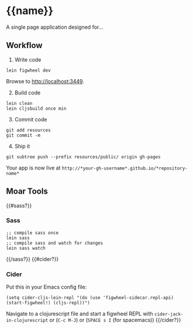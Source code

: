 # {{name}}

A single page application designed for...

## Workflow

1. Write code
```
lein figwheel dev
```
Browse to [http://localhost:3449](http://localhost:3449).

2. Build code
```
lein clean
lein cljsbuild once min
```

3. Commit code
```
git add resources
git commit -m
```

4. Ship it
```
git subtree push --prefix resources/public/ origin gh-pages
```
Your app is now live at `http://*your-gh-username*.github.io/*repository-name*`

## Moar Tools
{{#sass?}}
### Sass
```
;; compile sass once
lein sass
;; compile sass and watch for changes
lein sass watch
```
{{/sass?}}
{{#cider?}}
### Cider
Put this in your Emacs config file:
```
(setq cider-cljs-lein-repl "(do (use 'figwheel-sidecar.repl-api) (start-figwheel!) (cljs-repl))")
```
Navigate to a clojurescript file and start a figwheel REPL with `cider-jack-in-clojurescript` or (`C-c M-J`) or (`SPACE s I` (for spacemacs))
{{/cider?}}
